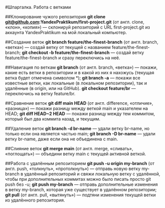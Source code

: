 #Шпаргалка. Работа с ветками

##Клонирование чужого репозитория
**git clone git@github.com:YandexPraktikum/first-project.git** (от англ. clone, «клон», «копия») — склонируй репозиторий с URL first-project.git из аккаунта YandexPraktikum на мой локальный компьютер.

##Создание веток
**git branch feature/the-finest-branch** (от англ. branch, «ветка») — создай ветку от текущей с названием feature/the-finest-branch;
**git checkout -b feature/the-finest-branch** — создай ветку feature/the-finest-branch и сразу переключись на неё.

##Навигация по веткам
**git branch** (от англ. branch, «ветка») — покажи, какие есть ветки в репозитории и в какой из них я нахожусь (текущая ветка будет отмечена символом *);
**git branch -a** — покажи все известные ветки, как локальные (в локальном репозитории), так и удалённые (в origin, или на GitHub).
**git checkout feature/br** — переключись на ветку feature/br.

##Сравнение веток
**git diff main HEAD** (от англ. difference, «отличие», «разница») — покажи разницу между веткой main и указателем на HEAD;
**git diff HEAD~2 HEAD** — покажи разницу между тем коммитом, который был два коммита назад, и текущим.

##Удаление веток
**git branch -d br-name** — удали ветку br-name, но только если она является частью main;
**git branch -D br-name** — удали ветку br-name, даже если она не объединена с main.

##Слияние веток
**git merge main** (от англ. merge, «сливать», «поглощать») — объедини ветку main с текущей активной веткой. 

##Работа с удалённым репозиторием
**git push -u origin my-branch** (от англ. push, «толкнуть», «протолкнуть») — отправь новую ветку my-branch в удалённый репозиторий и свяжи локальную ветку с удалённой, чтобы при дополнительных коммитах можно было писать просто git push без -u;
**git push my-branch** — отправь дополнительные изменения в ветку my-branch, которая уже существует в удалённом репозитории;
**git pull** (от англ. pull, «вытянуть») — подтяни изменения текущей ветки из удалённого репозитория.